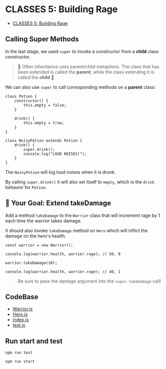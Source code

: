 # CLASSES 5: Building Rage

-   [CLASSES 5: Building Rage](https://university.alchemy.com/course/js/sc/5dad0494a54be5305b6b3297/stage/5dad128aa54be5305b6b32a8)

##  Calling Super Methods

In the last stage, we used `super` to invoke a constructor from a **child** class constructor.

>   📖 Often inheritance uses parent/child metaphors. The class that has been extended is called the **parent**, while the class extending it is called the **child** 👶

We can also use `super` to call corresponding methods on a **parent** class:

```
class Potion {
    constructor() {
        this.empty = false;
    }

    drink() {
        this.empty = true;
    }
}

class NoisyPotion extends Potion {
    drink() {
        super.drink();
        console.log("LOUD NOISES!");
    }
}
```

The `NoisyPotion` will log loud noises when it is drunk.

By calling `super.drink()` it will also set itself to `empty`, which is the `drink` behavior for `Potion`.

## 🏁 Your Goal: Extend takeDamage

Add a method `takeDamage` to the `Warrior` class that will increment rage by 1 each time the warrior takes damage.

It should also invoke `takeDamage` method on `Hero` which will inflict the damage on the hero's health.

```
const warrior = new Warrior();

console.log(warrior.health, warrior.rage); // 50, 0

warrior.takeDamage(10);

console.log(warrior.health, warrior.rage); // 40, 1
```

> Be sure to pass the damage argument into the `super.takeDamage` call!

## CodeBase

-   [Warrior.js](Warrior.js)
-   [Hero.js](Hero.js)
-   [index.js](index.js)
-   [test.js](test.js)

## Run start and test

```
npm run test
```

```
npm run start
```